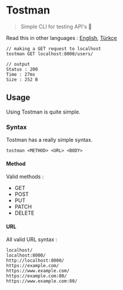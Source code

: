 
# Tostman
> Simple CLI for testing API's 🦾

Read this in other languages : [English](https://github.com/fantalatone/tostman/blob/main/README.md), [Türkçe](https://github.com/fantalatone/tostman/blob/main/README.tr.md)  

```
// making a GET request to localhost
tostman GET localhost:8000/users/

// output
Status : 200
Time : 27ms
Size : 252 B
```

## Usage
Using Tostman is quite simple.
### Syntax
Tostman has a really simple syntax.

`tostman <METHOD> <URL> <BODY>`

#### Method
Valid methods :
- GET
- POST
- PUT
- PATCH
- DELETE
#### URL
All valid URL syntax : 
```
localhost/
localhost:8000/
http://localhost:8000/
https://example.com/
https://www.example.com/
https://example.com:80/
https://www.example.com:80/
```
